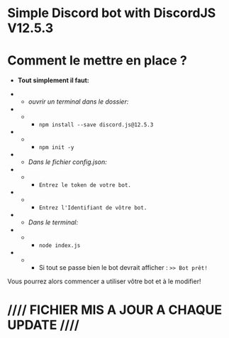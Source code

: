 # Simple Discord bot with DiscordJS V12.5.3


# Comment le mettre en place ?
- **Tout simplement il faut:**
- - *ouvrir un terminal dans le dossier:*
- - - `npm install --save discord.js@12.5.3`
- - - `npm init -y`

- - *Dans le fichier config.json:*
- - - `Entrez le token de votre bot.`
- - - `Entrez l'Identifiant de vôtre bot.`

- - *Dans le terminal:*
- - - `node index.js`
- - - Si tout se passe bien le bot devrait afficher : `>> Bot prêt!`

Vous pourrez alors commencer a utiliser vôtre bot et à le modifier!

# //// FICHIER MIS A JOUR A CHAQUE UPDATE ////